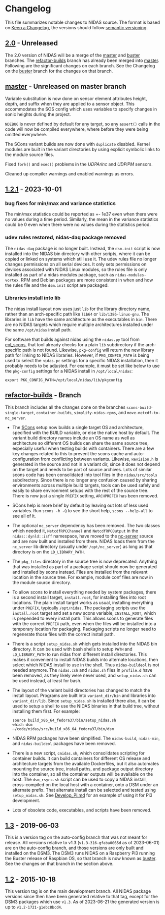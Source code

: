 # Changelog

This file summarizes notable changes to NIDAS source.  The format is based on
[Keep a Changelog], the versions should follow [semantic versioning].

## [2.0] - Unreleased

The 2.0 version of NIDAS will be a merge of the [master] and [buster]
branches.  The [refactor-builds] branch has already been merged into [master].
Following are the significant changes on each branch.  See the Changelog on
the [buster] branch for the changes on that branch.

## [master] - Unreleased on master branch

Variable substitution is now done on sensor element attributes height, depth,
and suffix when they are applied to a sensor object.  This accommodates the
SOS config which uses variables to specify changes in sonic heights during the
project.

`NDEBUG` is never defined by default for any target, so any `assert()` calls
in the code will now be compiled everywhere, where before they were being
omitted everywhere.

The SCons variant builds are now done with `duplicate` disabled.  Kernel
modules are built in the variant directories by using explicit symbolic links
to the module source files.

Fixed `fork()` and `exec()` problems in the _UDPArinc_ and _UDPiPM_ sensors.

Cleaned up compiler warnings and enabled warnings as errors.

## [1.2.1] - 2023-10-01

### bug fixes for min/max and variance statistics

The min/max statistics could be reported as +- 1e37 even when there were no
values during a time period.  Similarly, the mean in the variance statistics
could be 0 even when there were no values during the statistics period.

### udev rules restored, nidas-daq package removed

The `nidas-daq` package is no longer built.  Instead, the `dsm.init` script is
now installed into the NIDAS bin directory with other scripts, where it can be
copied or linked on systems which still use it.  The udev rules file no longer
changes permissions on all serial devices.  It only sets permissions on
devices associated with NIDAS Linux modules, so the rules file is only
installed as part of a nidas modules package, such as `nidas-modules-vortex`.
RPM and Debian packages are more consistent in when and how the rules file and
the `dsm.init` script are packaged.

### Libraries install into lib

The nidas install layout now uses just `lib` for the library directory name,
rather than an arch-specific path like `lib64` or `lib/i386-linux-gnu`.  The
libraries in `lib` have the same architecture as the executables in `bin`.
There are no NIDAS targets which require multiple architectures installed
under the same `/opt/nidas` install path.

For software that builds against nidas using the `nidas.py` tool from
[eol_scons](https://github.com/NCAR/eol_scons), that tool already checks for a
plain `lib` subdirectory if the arch-specific path is not found.  Likewise,
`pkg-config` will return the new library path for linking to NIDAS libraries.
However, if `PKG_CONFIG_PATH` is being used to select the `nidas.pc` settings
for a specific NIDAS installation, then it probably needs to be adjusted.  For
example, it must be set like below to use the `pkg-config` settings for a NIDAS
install in `/opt/local/nidas`:

```plain
export PKG_CONFIG_PATH=/opt/local/nidas/lib/pkgconfig
```

## [refactor-builds] - Branch

This branch includes all the changes done on the branches
`scons-build-single-target`, `container-builds`, `simplify-nidas-rpms`, and
`move-netcdf-to-nc_server`.

- The [SCons](https://www.scons.org/) setup now builds a single target OS and
  architecture, specified with the BUILD variable, or else the native host by
  default.  The variant build directory names include an OS name as well as
  architecture so different OS builds can share the same source tree,
  especially useful when testing builds with containers.  There are a few key
  changes related to this to prevent the scons cache and auto-configuration
  from conflicting between variants.  Likewise, `Revision.h` is generated in
  the source and not in a variant dir, since it does not depend on the target
  and needs to be part of source archives. Lots of similar scons code has been
  consolidated into tool files in the `nidas/src/tools` subdirectory.  Since
  there is no longer any confusion caused by sharing environments across
  multiple build targets, tools can be used safely and easily to share
  environment setups with the rest of the source tree.  There is now just a
  single `PREFIX` setting, `ARCHPREFIX` has been removed.

- SCons help is more brief by default by leaving out lots of less used
  variables.  Run `scons -h -Q` to see the short help, `scons --help-all` to see
  all of it.

- The optional `nc_server` dependency has been removed.  The two classes which
  needed it, `NetcdfRPCChannel` and `NetcdfRPCOutput` in the
  `nidas::dynld::isff` namespace, have moved to the
  [nc-server](https://github.com/ncareol/nc-server) source and are now built
  and installed from there.  NIDAS loads them from the `nc_server` lib
  directory (usually under `/opt/nc_server`) as long as that directory is on
  the `LD_LIBRARY_PATH`.

- The `pkg_files` directory in the source tree is now deprecated.  Anything
  that was installed as part of a package script should now be generated and
  installed by scons instead.  Files are installed from the relevant location
  in the source tree.  For example, module conf files are now in the module
  source directory.

- To allow scons to install everything needed by system packages, there is a
  second install target, `install.root`, for installing files into root
  locations.  The plain install target works as usual, installing everything
  under `PREFIX`, typically `/opt/nidas`.  The packaging scripts use the
  `install.root` target and set a new scons variable, `INSTALL_ROOT`, which is
  prepended to every install path.  This allows scons to generate files with
  the correct `PREFIX` path, even when the files will be installed into a
  temporary location for packaging.  Packaging scripts no longer need to
  regenerate those files with the correct install path.

- There is a script `setup_nidas.sh` which gets installed into the NIDAS bin
  directory.  It can be used with bash shells to setup `PATH` and
  `LD_LIBRARY_PATH` to run nidas from different install directories.  This
  makes it convenient to install NIDAS builds into alternate locations, then
  select which NIDAS install to use in the shell.  Thus `nidas-buildeol` is
  not needed anymore.  The `nidas.csh` and `nidas.sh` files in `profile.d`
  have been removed, as they likely were never used, and `setup_nidas.sh` can
  be used instead, at least for bash.

- The layout of the variant build directories has changed to match the install
  layout.  Programs are built into `variant_dir/bin` and libraries into
  `variant_dir/lib`.  Since `setup_nidas.sh` is installed there also, it can
  be used to setup a shell to use the NIDAS binaries in that build tree,
  without installing them first.  For example:

  ```plain
  source build_x86_64_fedora37/bin/setup_nidas.sh
  which dsm
  ~/code/nidas/src/build_x86_64_fedora37/bin/dsm
  ```

- NIDAS RPM packages have been simplified.  The `nidas-build`, `nidas-min`,
  and `nidas-buildeol` packages have been removed.

- There is a new script, `cnidas.sh`, which consolidates scripting for
  container builds.  It can build containers for different OS release and
  architecture targets from the available Dockerfiles, but it also automates
  mounting the source tree, install paths, and package output directory into
  the container, so all the container outputs will be available on the host.
  The `dsm_rsync.sh` script can be used to copy a NIDAS install,
  cross-compiled on the local host with a container, onto a DSM under an
  alternate prefix.  That alternate install can be selected and tested using
  `setup_nidas.sh`.  See
  [Develop_Pi.md](https://github.com/ncareol/nidas/blob/buster/Develop_Pi.md)
  for an example of using it for Pi3 development.

- Lots of obsolete code, executables, and scripts have been removed.

## [1.3] - 2019-06-03

This is a version tag on the auto-config branch that was not meant for
release.  All versions relative to v1.3 (`v1.3-316-gfaba0065d` as of
2023-06-01) are on the auto-config branch, and those versions are only built
and installed on the DSM3.  The DSM3 runs NIDAS on a Raspberry Pi3 running the
Buster release of Raspbian OS, so that branch is now known as [buster].  See
the changes on that branch in the section above.

## [1.2] - 2015-10-18

This version tag is on the main development branch.  All NIDAS package
versions since then have been generated relative to that tag, except for the
DSM3 packages which use `v1.3`.  As of 2023-06-21 the generated version is up
to `v1.2-1721-g1ebc8bcd4`.

<!-- Links -->
[keep a changelog]: https://keepachangelog.com/en/1.0.0/
[semantic versioning]: https://semver.org/spec/v2.0.0.html

<!-- Versions -->
[master]: https://github.com/ncareol/nidas
[buster]: https://github.com/ncareol/nidas/tree/buster
[refactor-builds]: https://github.com/ncareol/nidas/tree/refactor-builds
[2.0]: https://github.com/ncareol/nidas/compare/master
[1.3]: https://github.com/ncareol/nidas/compare/master...v1.3
[1.2.1]: https://github.com/ncareol/nidas/releases/tag/v1.2.1
[1.2]: https://github.com/ncareol/nidas/releases/tag/v1.2

